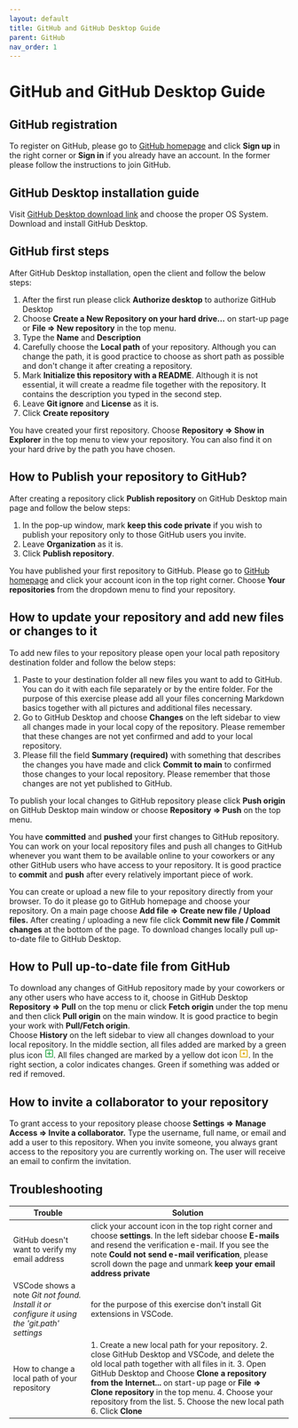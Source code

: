 ```yaml
---
layout: default
title: GitHub and GitHub Desktop Guide
parent: GitHub
nav_order: 1
---
```


GitHub and GitHub Desktop Guide
===============================

## GitHub registration

To register on GitHub, please go to [GitHub homepage](https://github.com) and click **Sign up** in the right corner or **Sign in** if you already have an account. In the former please follow the instructions to join GitHub.

## GitHub Desktop installation guide
Visit [GitHub Desktop download link](https://desktop.github.com) and choose the proper OS System. Download and install GitHub Desktop. 

## GitHub first steps
After GitHub Desktop installation, open the client and follow the below steps:
1. After the first run please click **Authorize desktop** to authorize GitHub Desktop 
2. Choose **Create a New Repository on your hard drive...** on start-up page or **File => New repository** in the top menu.
3. Type the **Name** and **Description**
4. Carefully choose the **Local path** of your repository. Although you can change the path, it is good practice to choose as short path as possible and don't change it after creating a repository. 
5. Mark **Initialize this repository with a README**. Although it is not essential, it will create a readme file together with the repository. It contains the description you typed in the second step.
6. Leave **Git ignore** and **License** as it is.
7. Click **Create repository**

You have created your first repository. Choose **Repository => Show in Explorer** in the top menu to view your repository. You can also find it on your hard drive by the path you have chosen. 

## How to Publish your repository to GitHub?
After creating a repository click **Publish repository** on GitHub Desktop main page and follow the below steps:
1. In the pop-up window, mark **keep this code private** if you wish to publish your repository only to those GitHub users you invite.
2. Leave **Organization** as it is.
3. Click **Publish repository**.

You have published your first repository to GitHub. Please go to [GitHub homepage](https://github.com) and click your account icon in the top right corner. Choose **Your repositories** from the dropdown menu to find your repository. 

## How to update your repository and add new files or changes to it  
To add new files to your repository please open your local path repository destination folder and follow the below steps:

1. Paste to your destination folder all new files you want to add to GitHub. You can do it with each file separately or by the entire folder. 
For the purpose of this exercise please add all your files concerning Markdown basics together with all pictures and additional files necessary.
2. Go to GitHub Desktop and choose **Changes** on the left sidebar to view all changes made in your local copy of the repository. Please remember that these changes are not yet confirmed and add to your local repository.
3. Please fill the field **Summary (required)** with something that describes the changes you have made and click **Commit to main** to confirmed those changes to your local repository. Please remember that those changes are not yet published to GitHub.

To publish your local changes to GitHub repository please click **Push origin** on GitHub Desktop main window or choose **Repository => Push** on the top menu.

You have **committed** and **pushed** your first changes to GitHub repository. You can work on your local repository files and push all changes to GitHub whenever you want them to be available online to your coworkers or any other GitHub users who have access to your repository. It is good practice to **commit** and **push** after every relatively important piece of work.

You can create or upload a new file to your repository directly from your browser. To do it please go to GitHub homepage and choose your repository. On a main page choose **Add file => Create new file / Upload files.** After creating / uploading a new file click **Commit new file / Commit changes** at the bottom of the page. To download changes locally pull up-to-date file to GitHub Desktop.

## How to Pull up-to-date file from GitHub
To download any changes of GitHub repository made by your coworkers or any other users who have access to it, choose in GitHub Desktop **Repository => Pull** on the top menu or click **Fetch origin** under the top menu and then click **Pull origin** on the main window. It is good practice to begin your work with **Pull/Fetch origin**.  
Choose **History** on the left sidebar to view all changes download to your local repository. In the middle section, all files added are marked by a green plus icon ![Green plus icon](../images/plusIco.png). All files changed are marked by a yellow dot icon ![Yellow dot icon](../images/changesIco.png). In the right section, a color indicates changes. Green if something was added or red if removed.

## How to invite a collaborator to your repository
To grant access to your repository please choose **Settings => Manage Access => Invite a collaborator.** Type the username, full name, or email and add a user to this repository. When you invite someone, you always grant access to the repository you are currently working on. The user will receive an email to confirm the invitation. 

## Troubleshooting

| Trouble | Solution|
| ------- | ------- |
| GitHub doesn't want to verify my email address | click your account icon in the top right corner and choose **settings**. In the left sidebar choose **E-mails**  and resend the verification e-mail. If you see the note **Could not send e-mail verification**, please scroll down the page and unmark **keep your email address private** |
| VSCode shows a note *Git not found. Install it or configure it using the 'git.path' settings* | for the purpose of this exercise don't install Git extensions in VSCode. |
| How to change a local path of your repository | 1. Create a new local path for your repository. 2. close GitHub Desktop and VSCode, and delete the old local path together with all files in it. 3. Open GitHub Desktop and Choose **Clone a repository from the Internet...** on start-up page or **File => Clone repository** in the top menu. 4. Choose your repository from the list. 5. Choose the new local path 6. Click **Clone**